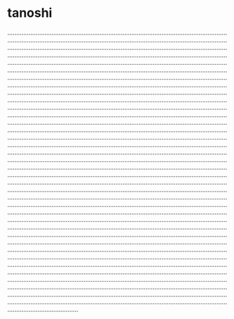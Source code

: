 # tanoshi
....................................................................................................................................................................................................................................................................................................................................................................................................................................................................................................................................................................................................................................................................................................................................................................................................................................................................................................................................................................................................................................................................................................................................................................................................................................................................................................................................................................................................................................................................................................................................................................................................................................................................................................................................................................................................................................................................................................................................................................................................................................................................................................................................................................................................................................................................................................................................................................................................................................................................................................................................................................................................................................................................................................................................................................................................................................................................................................................................................................................................................................................................................................................................................................................................................................................................................................................................................................................................................................................................................................................................................................................................................................................................................................................................................................................................................................................................................................................................................................................................................................................................................................................................................................................................................................................................................................................................................................................................................................................................................................................................................................................................................................................................................................................................................................................................................